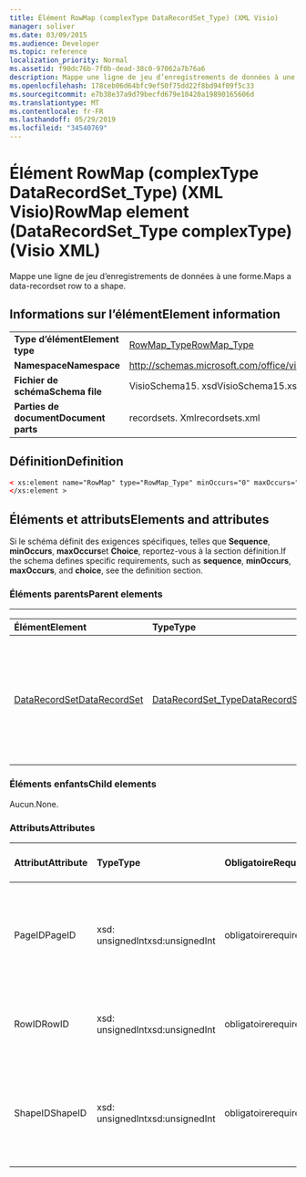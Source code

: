 ```yaml
---
title: Élément RowMap (complexType DataRecordSet_Type) (XML Visio)
manager: soliver
ms.date: 03/09/2015
ms.audience: Developer
ms.topic: reference
localization_priority: Normal
ms.assetid: f90dc76b-7f0b-dead-38c0-97062a7b76a6
description: Mappe une ligne de jeu d’enregistrements de données à une forme.
ms.openlocfilehash: 178ceb06d64bfc9ef50f75dd22f8bd94f09f5c33
ms.sourcegitcommit: e7b38e37a9d79becfd679e10420a19890165606d
ms.translationtype: MT
ms.contentlocale: fr-FR
ms.lasthandoff: 05/29/2019
ms.locfileid: "34540769"
---
```

# <a name="rowmap-element-datarecordsettype-complextype-visio-xml"></a><span data-ttu-id="0147b-103">Élément RowMap (complexType DataRecordSet_Type) (XML Visio)</span><span class="sxs-lookup"><span data-stu-id="0147b-103">RowMap element (DataRecordSet_Type complexType) (Visio XML)</span></span>

<span data-ttu-id="0147b-104">Mappe une ligne de jeu d’enregistrements de données à une forme.</span><span class="sxs-lookup"><span data-stu-id="0147b-104">Maps a data-recordset row to a shape.</span></span>
  
## <a name="element-information"></a><span data-ttu-id="0147b-105">Informations sur l’élément</span><span class="sxs-lookup"><span data-stu-id="0147b-105">Element information</span></span>

|||
|:-----|:-----|
|<span data-ttu-id="0147b-106">**Type d’élément**</span><span class="sxs-lookup"><span data-stu-id="0147b-106">**Element type**</span></span> <br/> |[<span data-ttu-id="0147b-107">RowMap_Type</span><span class="sxs-lookup"><span data-stu-id="0147b-107">RowMap_Type</span></span>](rowmap_type-complextypevisio-xml.md) <br/> |
|<span data-ttu-id="0147b-108">**Namespace**</span><span class="sxs-lookup"><span data-stu-id="0147b-108">**Namespace**</span></span> <br/> |http://schemas.microsoft.com/office/visio/2012/main  <br/> |
|<span data-ttu-id="0147b-109">**Fichier de schéma**</span><span class="sxs-lookup"><span data-stu-id="0147b-109">**Schema file**</span></span> <br/> |<span data-ttu-id="0147b-110">VisioSchema15. xsd</span><span class="sxs-lookup"><span data-stu-id="0147b-110">VisioSchema15.xsd</span></span>  <br/> |
|<span data-ttu-id="0147b-111">**Parties de document**</span><span class="sxs-lookup"><span data-stu-id="0147b-111">**Document parts**</span></span> <br/> |<span data-ttu-id="0147b-112">recordsets. Xml</span><span class="sxs-lookup"><span data-stu-id="0147b-112">recordsets.xml</span></span>  <br/> |
   
## <a name="definition"></a><span data-ttu-id="0147b-113">Définition</span><span class="sxs-lookup"><span data-stu-id="0147b-113">Definition</span></span>

```XML
< xs:element name="RowMap" type="RowMap_Type" minOccurs="0" maxOccurs="unbounded" >
</xs:element >
```

## <a name="elements-and-attributes"></a><span data-ttu-id="0147b-114">Éléments et attributs</span><span class="sxs-lookup"><span data-stu-id="0147b-114">Elements and attributes</span></span>

<span data-ttu-id="0147b-115">Si le schéma définit des exigences spécifiques, telles que **Sequence**, **minOccurs**, **maxOccurs**et **Choice**, reportez-vous à la section définition.</span><span class="sxs-lookup"><span data-stu-id="0147b-115">If the schema defines specific requirements, such as **sequence**, **minOccurs**, **maxOccurs**, and **choice**, see the definition section.</span></span> 
  
### <a name="parent-elements"></a><span data-ttu-id="0147b-116">Éléments parents</span><span class="sxs-lookup"><span data-stu-id="0147b-116">Parent elements</span></span>

****

|<span data-ttu-id="0147b-117">**Élément**</span><span class="sxs-lookup"><span data-stu-id="0147b-117">**Element**</span></span>|<span data-ttu-id="0147b-118">**Type**</span><span class="sxs-lookup"><span data-stu-id="0147b-118">**Type**</span></span>|<span data-ttu-id="0147b-119">**Description**</span><span class="sxs-lookup"><span data-stu-id="0147b-119">**Description**</span></span>|
|:-----|:-----|:-----|
|[<span data-ttu-id="0147b-120">DataRecordSet</span><span class="sxs-lookup"><span data-stu-id="0147b-120">DataRecordSet</span></span>](datarecordset-element-datarecordsets_type-complextypevisio-xml.md) <br/> |[<span data-ttu-id="0147b-121">DataRecordSet_Type</span><span class="sxs-lookup"><span data-stu-id="0147b-121">DataRecordSet_Type</span></span>](datarecordset_type-complextypevisio-xml.md) <br/> |<span data-ttu-id="0147b-122">Stocke, met en forme, actualise et expose dans Microsoft Visio les données qui ont fait l’objet d’une requête dans une base de données.</span><span class="sxs-lookup"><span data-stu-id="0147b-122">Stores, formats, refreshes, and exposes data queried from a database in Microsoft Visio.</span></span>  <br/> |
   
### <a name="child-elements"></a><span data-ttu-id="0147b-123">Éléments enfants</span><span class="sxs-lookup"><span data-stu-id="0147b-123">Child elements</span></span>

<span data-ttu-id="0147b-124">Aucun.</span><span class="sxs-lookup"><span data-stu-id="0147b-124">None.</span></span>
  
### <a name="attributes"></a><span data-ttu-id="0147b-125">Attributs</span><span class="sxs-lookup"><span data-stu-id="0147b-125">Attributes</span></span>

|<span data-ttu-id="0147b-126">**Attribut**</span><span class="sxs-lookup"><span data-stu-id="0147b-126">**Attribute**</span></span>|<span data-ttu-id="0147b-127">**Type**</span><span class="sxs-lookup"><span data-stu-id="0147b-127">**Type**</span></span>|<span data-ttu-id="0147b-128">**Obligatoire**</span><span class="sxs-lookup"><span data-stu-id="0147b-128">**Required**</span></span>|<span data-ttu-id="0147b-129">**Description**</span><span class="sxs-lookup"><span data-stu-id="0147b-129">**Description**</span></span>|<span data-ttu-id="0147b-130">**Valeurs possibles**</span><span class="sxs-lookup"><span data-stu-id="0147b-130">**Possible values**</span></span>|
|:-----|:-----|:-----|:-----|:-----|
|<span data-ttu-id="0147b-131">PageID</span><span class="sxs-lookup"><span data-stu-id="0147b-131">PageID</span></span>  <br/> |<span data-ttu-id="0147b-132">xsd: unsignedInt</span><span class="sxs-lookup"><span data-stu-id="0147b-132">xsd:unsignedInt</span></span>  <br/> |<span data-ttu-id="0147b-133">obligatoire</span><span class="sxs-lookup"><span data-stu-id="0147b-133">required</span></span>  <br/> |<span data-ttu-id="0147b-134">ID de page de la forme liée aux données dans la ligne de jeu d’enregistrements de données identifiée par **ROWID**.</span><span class="sxs-lookup"><span data-stu-id="0147b-134">Page ID of the shape linked to data in the data-recordset row identified by **RowID**.</span></span>  <br/> |<span data-ttu-id="0147b-135">Valeurs du type xsd: unsignedInt.</span><span class="sxs-lookup"><span data-stu-id="0147b-135">Values of the xsd:unsignedInt type.</span></span>  <br/> |
|<span data-ttu-id="0147b-136">RowID</span><span class="sxs-lookup"><span data-stu-id="0147b-136">RowID</span></span>  <br/> |<span data-ttu-id="0147b-137">xsd: unsignedInt</span><span class="sxs-lookup"><span data-stu-id="0147b-137">xsd:unsignedInt</span></span>  <br/> |<span data-ttu-id="0147b-138">obligatoire</span><span class="sxs-lookup"><span data-stu-id="0147b-138">required</span></span>  <br/> |<span data-ttu-id="0147b-139">ID de ligne de la ligne, unique dans le jeu d’enregistrements de données.</span><span class="sxs-lookup"><span data-stu-id="0147b-139">Row ID of the row, unique within the data recordset.</span></span>  <br/> |<span data-ttu-id="0147b-140">Valeurs du type xsd: unsignedInt.</span><span class="sxs-lookup"><span data-stu-id="0147b-140">Values of the xsd:unsignedInt type.</span></span>  <br/> |
|<span data-ttu-id="0147b-141">ShapeID</span><span class="sxs-lookup"><span data-stu-id="0147b-141">ShapeID</span></span>  <br/> |<span data-ttu-id="0147b-142">xsd: unsignedInt</span><span class="sxs-lookup"><span data-stu-id="0147b-142">xsd:unsignedInt</span></span>  <br/> |<span data-ttu-id="0147b-143">obligatoire</span><span class="sxs-lookup"><span data-stu-id="0147b-143">required</span></span>  <br/> |<span data-ttu-id="0147b-144">ID de la forme liée aux données de la ligne de jeu d’enregistrements de données identifiée par **ROWID**.</span><span class="sxs-lookup"><span data-stu-id="0147b-144">Shape ID of the shape linked to data in the data-recordset row identified by **RowID**.</span></span>  <br/> |<span data-ttu-id="0147b-145">Valeurs du type xsd: unsignedInt.</span><span class="sxs-lookup"><span data-stu-id="0147b-145">Values of the xsd:unsignedInt type.</span></span>  <br/> |
   

